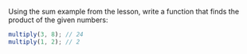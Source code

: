 
Using the sum example from the lesson, write a function that finds the product of the given numbers:

```typescript
multiply(3, 8); // 24
multiply(1, 2); // 2
```
